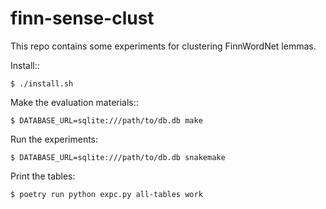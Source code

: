 # finn-sense-clust

This repo contains some experiments for clustering FinnWordNet lemmas.

Install::

    $ ./install.sh

Make the evaluation materials::

    $ DATABASE_URL=sqlite:///path/to/db.db make

Run the experiments:

    $ DATABASE_URL=sqlite:///path/to/db.db snakemake

Print the tables:

    $ poetry run python expc.py all-tables work
